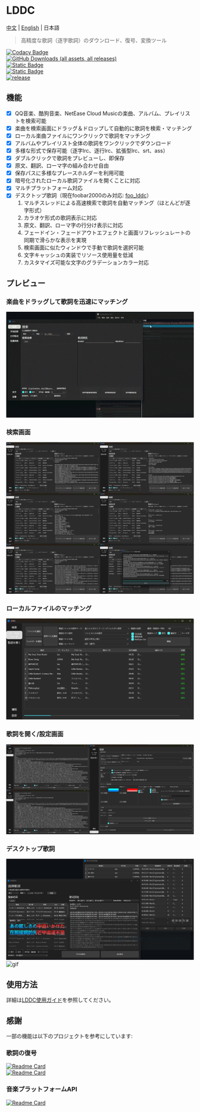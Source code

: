 # LDDC

[中文](./README.md) | [English](./README_en.md) | 日本語

> 高精度な歌詞（逐字歌詞）のダウンロード、復号、変換ツール

[![Codacy Badge](https://app.codacy.com/project/badge/Grade/015f636391584ffc82790ff7038da5ca)](https://app.codacy.com/gh/chenmozhijin/LDDC/dashboard?utm_source=gh&utm_medium=referral&utm_content=&utm_campaign=Badge_grade)  
[![GitHub Downloads (all assets, all releases)](https://img.shields.io/github/downloads/chenmozhijin/LDDC/total)](https://github.com/chenmozhijin/LDDC/releases/latest)  
[![Static Badge](https://img.shields.io/badge/Python-3.10%2B-brightgreen)](https://www.python.org/downloads/)  
[![Static Badge](https://img.shields.io/badge/License-GPLv3-blue)](https://github.com/chenmozhijin/LDDC/blob/main/LICENSE)  
[![release](https://img.shields.io/github/v/release/chenmozhijin/LDDC?color=blue)](https://github.com/chenmozhijin/LDDC/releases/latest)

## 機能

- [x] QQ音楽、酷狗音楽、NetEase Cloud Musicの楽曲、アルバム、プレイリストを検索可能
- [x] 楽曲を検索画面にドラッグ＆ドロップして自動的に歌詞を検索・マッチング
- [x] ローカル楽曲ファイルにワンクリックで歌詞をマッチング
- [x] アルバムやプレイリスト全体の歌詞をワンクリックでダウンロード
- [x] 多様な形式で保存可能（逐字lrc、逐行lrc、拡張型lrc、srt、ass）
- [x] ダブルクリックで歌詞をプレビューし、即保存
- [x] 原文、翻訳、ローマ字の組み合わせ自由
- [x] 保存パスに多様なプレースホルダーを利用可能
- [x] 暗号化されたローカル歌詞ファイルを開くことに対応
- [x] マルチプラットフォーム対応
- [x] デスクトップ歌詞（現在foobar2000のみ対応: [foo_lddc](https://github.com/chenmozhijin/foo_lddc)）
    1. マルチスレッドによる高速検索で歌詞を自動マッチング（ほとんどが逐字形式）
    2. カラオケ形式の歌詞表示に対応
    3. 原文、翻訳、ローマ字の行分け表示に対応
    4. フェードイン・フェードアウトエフェクトと画面リフレッシュレートの同期で滑らかな表示を実現
    5. 検索画面に似たウィンドウで手動で歌詞を選択可能
    6. 文字キャッシュの実装でリソース使用量を低減
    7. カスタマイズ可能な文字のグラデーションカラー対応

## プレビュー

### 楽曲をドラッグして歌詞を迅速にマッチング

![gif](img/drop.gif)

### 検索画面

![image](img/ja_1.jpg)

### ローカルファイルのマッチング

![image](img/ja_3.jpg)

### 歌詞を開く/設定画面

![image](img/ja_2.jpg)

### デスクトップ歌詞

![image](img/zh-Hans_4.jpg)
![gif](img/desktop_lyrics.gif)

## 使用方法

詳細は[LDDC使用ガイド](https://github.com/chenmozhijin/LDDC/wiki)を参照してください。

## 感謝

一部の機能は以下のプロジェクトを参考にしています:

### 歌詞の復号

[![Readme Card](https://github-readme-stats.vercel.app/api/pin/?username=WXRIW&repo=QQMusicDecoder)](https://github.com/WXRIW/QQMusicDecoder)  
[![Readme Card](https://github-readme-stats.vercel.app/api/pin/?username=jixunmoe&repo=qmc-decode)](https://github.com/jixunmoe/qmc-decode)

### 音楽プラットフォームAPI

[![Readme Card](https://github-readme-stats.vercel.app/api/pin/?username=MCQTSS&repo=MCQTSS_QQMusic)](https://github.com/MCQTSS/MCQTSS_QQMusic)
